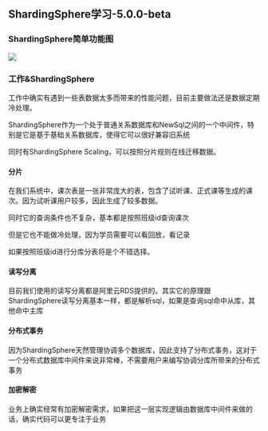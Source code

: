 ## ShardingSphere学习-5.0.0-beta


### ShardingSphere简单功能图

![](https://sign-pic-1.oss-cn-shenzhen.aliyuncs.com/img/ShardingSphere.png)

### 工作&ShardingSphere

工作中确实有遇到一些表数据太多而带来的性能问题，目前主要做法还是数据定期冷处理。

ShardingSphere作为一个处于普通关系数据库和NewSql之间的一个中间件，特别是它是基于基础关系数据库，使得它可以很好兼容旧系统

同时有ShardingSphere Scaling，可以按照分片规则在线迁移数据。

#### 分片

在我们系统中，课次表是一张非常庞大的表，包含了试听课、正式课等生成的课次。因为试听课用户较多，因此生成了较多数据。

同时它的查询条件也不复杂，基本都是按照班级id查询课次

但是它也不能做冷处理，因为学员需要可以看回放，看记录

如果按照班级id进行分库分表将是个不错选择。

#### 读写分离

目前我们使用的读写分离都是阿里云RDS提供的。其实它的原理跟ShardingSphere读写分离基本一样，都是解析sql，如果是查询sql命中从库，其他命中主库

#### 分布式事务

因为ShardingSphere天然管理协调多个数据库，因此支持了分布式事务，这对于一个分布式数据库中间件来说非常棒，不需要用户来编写协调分库所带来的分布式事务

#### 加密解密

业务上确实经常有加密解密需求，如果把这一层实现逻辑由数据库中间件来做的话，确实代码可以更专注于业务